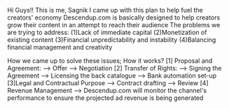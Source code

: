 Hi Guys!! This is me, Sagnik
I came up with this plan to help fuel the creators' economy
Descendup.com is basically designed to help creators grow their content in an attempt to reach their audience
The problems we are trying to address:
(1)Lack of immediate capital
(2)Monetization of existing content 
(3)Financial unpredictability and instability
(4)Balancing financial management and creativity

How we came up to solve these issues;
How it works?
[1] Proposal and Agreement:
--> Offer 
--> Negotiation
[2] Transfer of Rights:
--> Signing the Agreement 
--> Licensing the back catalogue 
--> Bank automation set-up
[3]Legal and Contractual Purpose
--> Contract drafting 
--> Review 
[4] Revenue Management
--> Descendup.com will monitor the channel's performance to ensure the projected ad revenue is being generated
